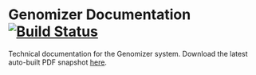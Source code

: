 Genomizer Documentation [![Build Status](https://secure.travis-ci.org/genomizer/genomizer-documentation.svg?branch=master)](http://travis-ci.org/genomizer/genomizer-documentation)
===================

Technical documentation for the Genomizer system. Download the latest auto-built PDF snapshot [here](https://github.com/genomizer/genomizer-documentation/raw/deploy/main.pdf).

